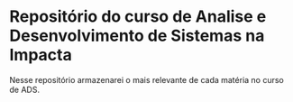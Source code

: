#  Repositório do curso de Analise e Desenvolvimento de Sistemas na Impacta

Nesse repositório armazenarei o mais relevante de cada matéria no curso de ADS.
